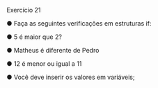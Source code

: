 Exercício 21

● Faça as seguintes verificações em estruturas if:

● 5 é maior que 2?

● Matheus é diferente de Pedro

● 12 é menor ou igual a 11

● Você deve inserir os valores em variáveis;